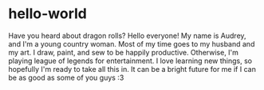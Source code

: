# hello-world
Have you heard about dragon rolls?
Hello everyone! My name is Audrey, and I'm a young country woman. Most of my time goes to my husband and my art. I draw, paint, and sew to be happily productive. Otherwise, I'm playing league of legends for entertainment. I love learning new things, so hopefully I'm ready to take all this in. It can be a bright future for me if I can be as good as some of you guys :3
